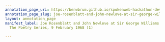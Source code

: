 ```yaml
---
annotation_page_uri: https://benwbrum.github.io/spokenweb-hackathon-development-noterms/annotations/joe-rosenblatt-and-john-newlove-at-sir-george-williams-university-the-poetry-series-9-february-1968-1--canvas-1-roy-kiyooka.json
annotation_page_slug: joe-rosenblatt-and-john-newlove-at-sir-george-williams-university-the-poetry-series-9-february-1968-1--canvas-1-roy-kiyooka
layout: annotation_page
manifest_label: Joe Rosenblatt and John Newlove at Sir George Williams University,
  The Poetry Series, 9 February 1968 (1)

---
```

